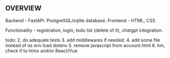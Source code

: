 ## OVERVIEW

Backend - FastAPI.
PostgreSQL/sqlite database.
Frontend - HTML, CSS

Functionality - registration, login, todo list (delete of it), chatgpt integration.

todo:
2. do adequate tests
3. add middlewares if needed. 
4. add some file instead of os env load dotenv
5. remove javascript from account.html
6. hm, check if to htmx and/or React/Vue